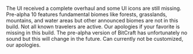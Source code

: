 
The UI received a complete overhaul and some UI icons are still missing.
Pre-alpha 10 features fundamental biomes like forests, grasslands, mountains, and water areas but other announced biomes are not in this build.
Not all known travelers are active. Our apologies if your favorite is missing in this build. 
The pre-alpha version of BitCraft has unfortunately no sound but this will change in the future.
Can currently not be customized, our apologies.
